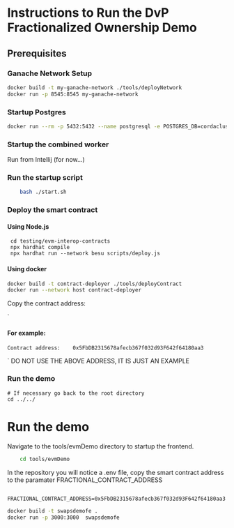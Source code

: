 # Instructions to Run the DvP Fractionalized Ownership Demo

## Prerequisites


### Ganache Network Setup

``` bash
docker build -t my-ganache-network ./tools/deployNetwork
docker run -p 8545:8545 my-ganache-network
```

### Startup Postgres

``` bash
docker run --rm -p 5432:5432 --name postgresql -e POSTGRES_DB=cordacluster -e POSTGRES_USER=postgres -e POSTGRES_PASSWORD=password postgres:latest
```


### Startup the combined worker

Run from Intellij (for now...)

### Run the startup script

``` bash
    bash ./start.sh
```


### Deploy the smart contract
#### Using Node.js
```
 cd testing/evm-interop-contracts
 npx hardhat compile
 npx hardhat run --network besu scripts/deploy.js
```

#### Using docker

```bash
docker build -t contract-deployer ./tools/deployContract
docker run --network host contract-deployer
```

Copy the contract address:

`
#### For example: 
    Contract address:    0x5FbDB2315678afecb367f032d93F642f64180aa3
`
DO NOT USE THE ABOVE ADDRESS, IT IS JUST AN EXAMPLE



### Run the demo

```
# If necessary go back to the root directory
cd ../../
```
# Run the demo

Navigate to the tools/evmDemo directory to startup the frontend.

```  bash
    cd tools/evmDemo
```

In the repository you will notice a .env file, copy the smart contract address to the paramater FRACTIONAL_CONTRACT_ADDRESS

``` 
    FRACTIONAL_CONTRACT_ADDRESS=0x5FbDB2315678afecb367f032d93F642f64180aa3
```


``` bash
docker build -t swapsdemofe .
docker run -p 3000:3000  swapsdemofe
```




 